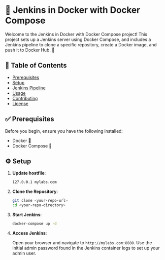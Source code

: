 # 🚀 Jenkins in Docker with Docker Compose

Welcome to the Jenkins in Docker with Docker Compose project! This project sets up a Jenkins server using Docker Compose, and includes a Jenkins pipeline to clone a specific repository, create a Docker image, and push it to Docker Hub. 🐋

## 📝 Table of Contents

- [Prerequisites](#prerequisites)
- [Setup](#setup)
- [Jenkins Pipeline](#jenkins-pipeline)
- [Usage](#usage)
- [Contributing](#contributing)
- [License](#license)

## ✅ Prerequisites

Before you begin, ensure you have the following installed:

- Docker 🐳
- Docker Compose 🐙

## ⚙️ Setup

1. **Update hostfile**:

    ```bash
    127.0.0.1 mylabs.com
    ```

1. **Clone the Repository**:

    ```bash
    git clone <your-repo-url>
    cd <your-repo-directory>
    ```

3. **Start Jenkins**:

   ```bash
   docker-compose up -d
   ```

4. **Access Jenkins**:

   Open your browser and navigate to `http://mylabs.com:8080`. Use the initial admin password found in the Jenkins container logs to set up your admin user.

